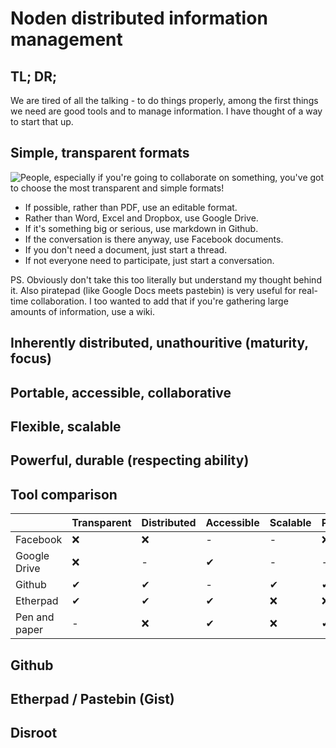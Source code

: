 # Noden distributed information management #

## TL; DR; ##

We are tired of all the talking - to do things properly, among the first things we need are good tools and to manage information. I have thought of a way to start that up.

## Simple, transparent formats ##

   ![People, especially if you're going to collaborate on something, you've got to choose the most transparent and simple formats!](noden_distributed_information_management_transparent_formats.png)

* If possible, rather than PDF, use an editable format.
* Rather than Word, Excel and Dropbox, use Google Drive.
* If it's something big or serious, use markdown in Github.
* If the conversation is there anyway, use Facebook documents.
* If you don't need a document, just start a thread.
* If not everyone need to participate, just start a conversation.

PS. Obviously don't take this too literally but understand my thought behind it. Also piratepad (like Google Docs meets pastebin) is very useful for real-time collaboration. I too wanted to add that if you're gathering large amounts of information, use a wiki.

## Inherently distributed, unathouritive (maturity, focus) ##

## Portable, accessible, collaborative ##

## Flexible, scalable ##

## Powerful, durable (respecting ability) ##

## Tool comparison ##

|  | Transparent | Distributed | Accessible | Scalable | Powerful |
| ------------- | --- | --- | --- | --- | --- |
| Facebook      | ❌   | ❌   |  -  |  -  | ❌   |
| Google Drive  | ❌   |  -  | ✔   |  -  |  -  |
| Github        | ✔   | ✔   |  -  | ✔   | ✔   |
| Etherpad      | ✔   | ✔   | ✔   | ❌   | ❌   |
| Pen and paper |  -  | ❌   | ✔   | ❌   | ✔   |

## Github ##

## Etherpad / Pastebin (Gist) ##

## Disroot ##